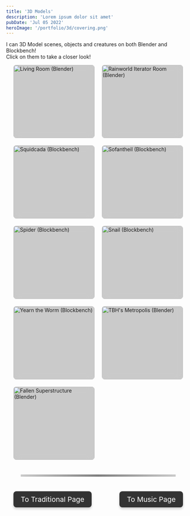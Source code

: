 ```yaml
---
title: '3D Models'
description: 'Lorem ipsum dolor sit amet'
pubDate: 'Jul 05 2022'
heroImage: '/portfolio/3d/covering.png'
---
```


I can 3D Model scenes, objects and creatures on both Blender and Blockbench!<br>Click on them to take a closer look!

<div class="gallery-container">
  <div class="image-container">
    <img
      src="/portfolio/3d/live.png"
      alt="Living Room (Blender)"
      class="clickable-image"
      data-title="Living Room"
      data-description="Blender"
    />
    <div class="overlay">
      <h3>Living Room</h3>
      <p>Blender</p>
    </div>
  </div>
  
  <div class="image-container">
    <img
      src="/portfolio/3d/AI Mad.png"
      alt="Rainworld Iterator Room (Blender)"
      class="clickable-image"
      data-title="Rainworld Iterator Room"
      data-description="Blender"
    />
    <div class="overlay">
      <h3>Rainworld Iterator Room</h3>
      <p>Blender</p>
    </div>
  </div>

  <div class="image-container">
    <img
      src="/portfolio/3d/squidcada.gif"
      alt="Squidcada (Blockbench)"
      class="clickable-image"
      data-title="Squidcada"
      data-description="Blockbench"
    />
    <div class="overlay">
      <h3>Squidcada</h3>
      <p>Blockbench</p>
    </div>
  </div>

  <div class="image-container">
    <img
      src="/portfolio/3d/sofanthiel2.gif"
      alt="Sofantheil (Blockbench)"
      class="clickable-image"
      data-title="Sofantheil"
      data-description="Blockbench"
    />
    <div class="overlay">
      <h3>Sofantheil</h3>
      <p>Blockbench</p>
    </div>
  </div>

  <div class="image-container">
    <img
      src="/portfolio/3d/spider.png"
      alt="Spider (Blockbench)"
      class="clickable-image"
      data-title="Spider"
      data-description="Blockbench"
    />
    <div class="overlay">
      <h3>Spider</h3>
      <p>Blockbench</p>
    </div>
  </div>

  <div class="image-container">
    <img
      src="/portfolio/3d/snail.gif"
      alt="Snail (Blockbench)"
      class="clickable-image"
      data-title="Snail"
      data-description="Blockbench"
    />
    <div class="overlay">
      <h3>Snail</h3>
      <p>Blockbench</p>
    </div>
  </div>
  
  <div class="image-container">
    <img
      src="/portfolio/3d/worm.png"
      alt="Yearn the Worm (Blockbench)"
      class="clickable-image"
      data-title="Yearn the Worm"
      data-description="Blockbench"
    />
    <div class="overlay">
      <h3>Yearn the Worm</h3>
      <p>Blockbench</p>
    </div>
  </div>
  
  <div class="image-container">
    <img
      src="/portfolio/3d/metropolis3.png"
      alt="TBH's Metropolis (Blender)"
      class="clickable-image"
      data-title="TBH's Metropolis"
      data-description="Blender"
    />
    <div class="overlay">
      <h3>TBH's Metropolis</h3>
      <p>Blender</p>
    </div>
  </div>
  
  <div class="image-container">
    <img
      src="/portfolio/3d/fakeleak.png"
      alt="Fallen Superstructure (Blender)"
      class="clickable-image"
      data-title="Fallen Superstructure"
      data-description="Blender"
    />
    <div class="overlay">
      <h3>Fallen Superstructure</h3>
      <p>Blender</p>
    </div>
  </div>
</div>

<!-- Modal Structure -->
<div id="image-modal" class="modal">
  <span id="close-modal" class="close">&times;</span>
  <img id="modal-img" class="modal-content" alt="Modal Image" />
  <div class="modal-caption">
    <h2 id="modal-title"></h2>
    <p id="modal-description-text"></p>
  </div>
</div>

<hr class="custom-line">

<div class="button-container">
  <a href="/blog/traditional" class="button left-button">To Traditional Page</a>
  <a href="/blog/music" class="button right-button">To Music Page</a>
</div>

<style>
/* Container to position buttons */
.button-container {
  top: 100%; /* Center vertically */
  width: 100%;
  display: flex;
  justify-content: space-between;
  pointer-events: none; /* Disable interference for non-interactive areas */
}

/* General button styles */
.button {
  pointer-events: auto; /* Enable interaction for buttons */
  padding: 10px 20px;
  background: #333;
  color: white;
  text-decoration: none;
  font-size: 1.2rem;
  border-radius: 8px;
  transition: transform 0.3s ease, background-color 0.3s ease;
  box-shadow: 0 4px 6px rgba(0, 0, 0, 0.2);
}

/* Position buttons */
.left-button {
  margin-left: 20px;
}

.right-button {
  margin-right: 20px;
}

/* Hover effect */
.button:hover {
  transform: scale(1.02); /* Grow on hover */
  background-color: #555; /* Change color on hover */
}
/* Custom Line Style */
.custom-line {
  border: 0;
  height: 6px;
  background: linear-gradient(to right, rgba(0, 0, 0, 0.2), rgba(0, 0, 0, 0.5), rgba(0, 0, 0, 0.2));
  margin: 40px;
}

/* Gallery Container for 2-Column Layout */
.gallery-container {
  display: grid;
  grid-template-columns: repeat(2, 1fr); /* Two columns layout */
  gap: 20px; /* Space between grid items */
  justify-items: center;
  align-items: start; /* Align items to the top */
  grid-auto-rows: minmax(200px, auto); /* Dynamic row height based on content */
  margin: 0 20px; /* Margin around the container */
}

@media (max-width: 768px) {
  .gallery-container {
    grid-template-columns: 1fr; /* Single column for smaller screens */
  }
}

.image-container {
  position: relative;
  width: 100%;
  max-width: 100%; /* Let the container resize freely */
  overflow: hidden;
  cursor: pointer;
  transition: transform 0.3s ease-out;
  backdrop-filter: blur(10px);
}

.image-container img {
  width: 100%;
  height: auto;
  object-fit: cover; /* Ensures the images scale without distortion */
  display: block;
  border-radius: 8px;
  background: rgba(0, 0, 0, 0.2);
}

/* Overlay styling */
.overlay {
  position: absolute;
  bottom: 0;
  left: 0;
  right: 0;
  background: rgba(0, 0, 0, 0.5);
  color: white;
  padding: 1em;
  text-align: center;
  opacity: 0;
  transition: opacity 0.3s ease;
}

.image-container:hover .overlay {
  opacity: 1;
}

.overlay h3 {
  margin: 0;
  font-size: 1.2em;
}

.overlay p {
  margin-top: 0.5em;
  font-size: 0.9em;
}

/* Modal Styling */
.modal {
  display: none;
  position: fixed;
  z-index: 1000;
  left: 0;
  top: 0;
  width: 100%;
  height: 100%;
  overflow: auto;
  background-color: rgba(0, 0, 0, 0.8);
  justify-content: center;
  align-items: center;
  transition: opacity 0.2s ease;
    backdrop-filter: blur(10px); /* Apply blur effect to the background */
  -webkit-backdrop-filter: blur(10px); /* For Safari support */
}

.close {
  position: absolute;
  top: 10px;
  right: 20px;
  color: white;
  font-size: 30px;
  font-weight: bold;
  cursor: pointer;
}

/* Modal Content */
.modal-content {
  max-width: 60%;
  max-height: 60%;
  margin: auto;
  transform: none; /* Removed translateX */
  position: relative; /* Ensures positioning relative to the parent container */
  display: flex; /* Enables flexbox */
  justify-content: center; /* Center horizontally */
  align-items: center; /* Center vertically */
  padding: 10px; /* Optional: adds padding around the content */
}

/* Modal Description */
.modal-caption {
  color: white;
  text-align: center;
  position: absolute;
  bottom: 20px; /* Adjust the distance from the bottom */
  left: 50%; /* Center horizontally */
  transform: translateX(-50%); /* Offset by 50% of its width to perfectly center */
  width: 100%; /* Ensure description stays within the modal's width */
}
</style>

<script>
// Get the modal and image elements
const modal = document.getElementById("image-modal");
const modalImg = document.getElementById("modal-img");
const closeModal = document.getElementById("close-modal");

// Get the modal title and description elements
const modalTitle = document.getElementById("modal-title");
const modalDescriptionText = document.getElementById("modal-description-text");

// Get all images with the class 'clickable-image'
const images = document.querySelectorAll(".clickable-image");

// Loop through each image and add an event listener
images.forEach((img) => {
  img.addEventListener("click", (e) => {
    modal.style.display = "flex"; // Show the modal
    modal.style.opacity = 1; // Fade in the modal
    modalImg.src = e.target.src; // Set the modal image source to the clicked image

    // Get the title and description from the clicked image's data attributes
    modalTitle.textContent = e.target.getAttribute("data-title");
    modalDescriptionText.textContent = e.target.getAttribute("data-description");
  });
});

// Close the modal when clicking the 'X' button
closeModal.addEventListener("click", () => {
  modal.style.opacity = 0; // Fade out the modal
  setTimeout(() => {
    modal.style.display = "none"; // Hide the modal after the fade-out
  }, 500); // Match the fade-out time (0.5s)
});

// Close the modal when clicking anywhere outside the image
window.addEventListener("click", (e) => {
  if (e.target === modal) {
    modal.style.opacity = 0; // Fade out the modal
    setTimeout(() => {
      modal.style.display = "none"; // Hide the modal after the fade-out
    }, 500); // Match the fade-out time (0.5s)
  }
});
</script>
